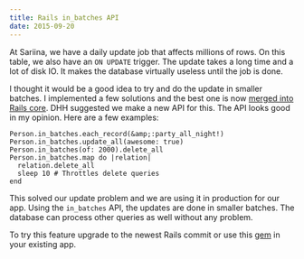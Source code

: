 ```yaml
---
title: Rails in_batches API
date: 2015-09-20
---
```


At Sariina, we have a daily update job that affects millions of rows.
On this table, we also have an `ON UPDATE` trigger.
The update takes a long time and a lot of disk IO.
It makes the database virtually useless until the job is done.

I thought it would be a good idea to try and do the update in smaller batches.
I implemented a few solutions and the best one is now [merged into Rails core](https://github.com/rails/rails/pull/20933).
DHH suggested we make a new API for this.
The API looks good in my opinion.
Here are a few examples:


    Person.in_batches.each_record(&amp;:party_all_night!)
    Person.in_batches.update_all(awesome: true)
    Person.in_batches(of: 2000).delete_all
    Person.in_batches.map do |relation|
      relation.delete_all
      sleep 10 # Throttles delete queries
    end


This solved our update problem and we are using it in production for our app.
Using the `in_batches` API, the updates are done in smaller batches.
The database can process other queries as well without any problem.

To try this feature upgrade to the newest Rails commit or use this [gem](https://github.com/siadat/in_batches) in your existing app.
